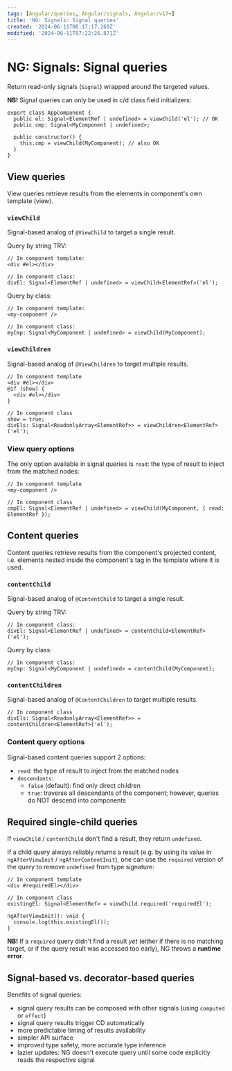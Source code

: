 ```yaml
---
tags: [Angular/queries, Angular/signals, Angular/v17+]
title: 'NG: Signals: Signal queries'
created: '2024-06-11T06:17:17.269Z'
modified: '2024-06-11T07:22:26.871Z'
---
```


# NG: Signals: Signal queries

Return read-only signals (`Signal`) wrapped around the targeted values.

**NB!** Signal queries can only be used in c/d class field initializers:
```
export class AppComponent {
  public el: Signal<ElementRef | undefined> = viewChild('el'); // OK
  public cmp: Signal<MyComponent | undefined>;

  public constructor() {
    this.cmp = viewChild(MyComponent); // also OK
  }
}
```


## View queries

View queries retrieve results from the elements in component's own template (view).


### `viewChild`

Signal-based analog of `@ViewChild` to target a single result.

Query by string TRV:
```
// In component template:
<div #el></div>

// In component class:
divEl: Signal<ElementRef | undefined> = viewChild<ElementRef>('el');
```

Query by class:
```
// In component template:
<my-component />

// In component class:
myCmp: Signal<MyComponent | undefined> = viewChild(MyComponent);
```


### `viewChildren`

Signal-based analog of `@ViewChildren` to target multiple results.

```
// In component template
<div #el></div>
@if (show) {
  <div #el></div>
}

// In component class
show = true;
divEls: Signal<ReadonlyArray<ElementRef>> = viewChildren<ElementRef>('el');
```


### View query options

The only option available in signal queries is `read`: the type of result to inject from the matched nodes:
```
// In component template
<my-component />

// In component class
cmpEl: Signal<ElementRef | undefined> = viewChild(MyComponent, { read: ElementRef });
```


## Content queries

Content queries retrieve results from the component's projected content, i.e. elements nested inside the component's tag in the template where it is used.


### `contentChild`

Signal-based analog of `@ContentChild` to target a single result.

Query by string TRV:
```
// In component class:
divEl: Signal<ElementRef | undefined> = contentChild<ElementRef>('el');
```

Query by class:
```
// In component class:
myCmp: Signal<MyComponent | undefined> = contentChild(MyComponent);
```


### `contentChildren`

Signal-based analog of `@ContentChildren` to target multiple results.

```
// In component class
divEls: Signal<ReadonlyArray<ElementRef>> = contentChildren<ElementRef>('el');
```


### Content query options

Signal-based content queries support 2 options:
- `read`: the type of result to inject from the matched nodes
- `descendants`:
  - `false` (default): find only direct children
  - `true`: traverse all descendants of the component; however, queries do NOT descend into components


## Required single-child queries

If `viewChild` / `contentChild` don't find a result, they return `undefined`.

If a child query always reliably returns a result (e.g. by using its value in `ngAfterViewInit` / `ngAfterContentInit`), one can use the `required` version of the query to remove `undefined` from type signature:
```
// In component template
<div #requiredEl></div>

// In component class
existingEl: Signal<ElementRef> = viewChild.required('requiredEl');

ngAfterViewInit(): void {
  console.log(this.existingEl());
}
```

**NB!** If a `required` query didn't find a result _yet_ (either if there is no matching target, or if the query result was accessed too early), NG throws a **runtime error**.


## Signal-based vs. decorator-based queries

Benefits of signal queries:
- signal query results can be composed with other signals (using `computed` or `effect`)
- signal query results trigger CD automatically
- more predictable timing of results availability
- simpler API surface
- improved type safety, more accurate type inference
- lazier updates: NG doesn't execute query until some code explicitly reads the respective signal

